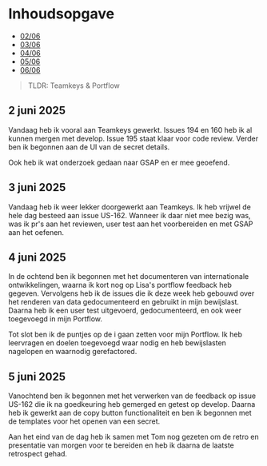 # Inhoudsopgave

  - [02/06](#2-juni-2025)
  - [03/06](#3-juni-2025)
  - [04/06](#4-juni-2025)
  - [05/06](#5-juni-2025)
  - [06/06](#6-juni-2025)

> TLDR: Teamkeys & Portflow

## 2 juni 2025

Vandaag heb ik vooral aan Teamkeys gewerkt. Issues 194 en 160 heb ik al kunnen mergen met develop. Issue 195 staat klaar voor code review.
Verder ben ik begonnen aan de UI van de secret details.

Ook heb ik wat onderzoek gedaan naar GSAP en er mee geoefend.

## 3 juni 2025

Vandaag heb ik weer lekker doorgewerkt aan Teamkeys. Ik heb vrijwel de hele dag besteed aan issue US-162. Wanneer ik daar niet mee bezig was, was ik pr's aan het reviewen, user test aan het voorbereiden en met GSAP aan het oefenen.

## 4 juni 2025

In de ochtend ben ik begonnen met het documenteren van internationale ontwikkelingen, waarna ik kort nog op Lisa's portflow feedback heb gegeven.
Vervolgens heb ik de issues die ik deze week heb gebouwd over het renderen van data gedocumenteerd en gebruikt in mijn bewijslast. Daarna heb ik een user test uitgevoerd, gedocumenteerd, en ook weer toegevoegd in mijn Portflow.

Tot slot ben ik de puntjes op de i gaan zetten voor mijn Portflow. Ik heb leervragen en doelen toegevoegd waar nodig en heb bewijslasten nagelopen en waarnodig gerefactored.

## 5 juni 2025

Vanochtend ben ik begonnen met het verwerken van de feedback op issue US-162 die ik na goedkeuring heb gemerged en getest op develop. Daarna heb ik gewerkt aan de copy button functionaliteit en ben ik begonnen met de templates voor het openen van een secret. 

Aan het eind van de dag heb ik samen met Tom nog gezeten om de retro en presentatie van morgen voor te bereiden en heb ik daarna de laatste retrospect gehad.
